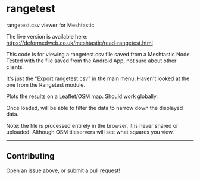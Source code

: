 # rangetest
rangetest.csv viewer for Meshtastic

The live version is available here:
https://deformedweb.co.uk/meshtastic/read-rangetest.html

This code is for viewing a rangetest.csv file saved from a Meshtastic Node. Tested with the file saved from the Android App, not sure about other clients.

It's just the "Export rangetest.csv" in the main menu. Haven't looked at the one from the Rangetest module.

Plots the results on a Leaflet/OSM map. Should work globally.

Once loaded, will be able to filter the data to narrow down the displayed data.

Note: the file is processed entirely in the browser, it is never shared or uploaded. Although OSM tileservers will see what squares you view.

----

Contributing
-- 
Open an issue above, or submit a pull request!
